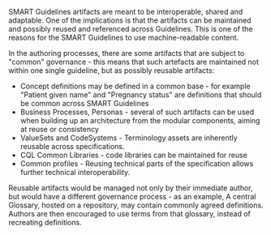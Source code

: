 SMART Guidelines artifacts are meant to be interoperable, shared and adaptable. One of the implications is that the artifacts can be maintained and possibly reused and referenced across Guidelines. This is one of the reasons for the SMART Guidelines to use machine-readable content.

In the authoring processes, there are some artifacts that are subject to "common" governance - this means that such artefacts are maintained not within one single guideline, but as possibly reusable artifacts:

* Concept definitions may be defined in a common base - for example "Patient given name" and "Pregnancy status" are definitions that should be common across SMART Guidelines
* Business Processes, Personas - several of such artifacts can be used when building up an architecture from the modular components, aiming at reuse or consistency
* ValueSets and CodeSystems - Terminology assets are inherently reusable across specifications.
* CQL Common Libraries - code libraries can be maintained for reuse 
* Common profiles - Reusing technical parts of the specification allows further technical interoperability.


Reusable artifacts would be managed not only by their immediate author, but would have a different governance process - as an example, A central Glossary, hosted on a repository, may contain commonly agreed definitions. Authors are then encouraged to use terms from that glossary, instead of recreating definitions.

